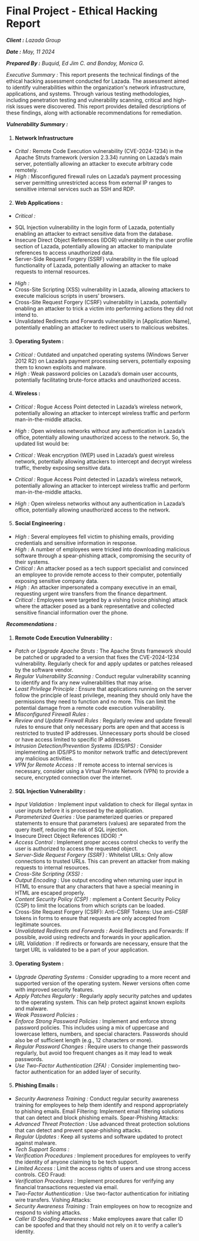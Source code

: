 # Final Project - Ethical Hacking Report
_**Client :**_ *Lazada Group*

_**Date :**_ *May, 11 2024*

_**Prepared By :**_ *Buquid, Ed Jim C. and Bondoy, Monica G.*

_*Executive Summary :*_ This report presents the technical findings of the ethical hacking assessment
conducted for Lazada. The assessment aimed to identify vulnerabilities within the
organization's network infrastructure, applications, and systems. Through various testing methodologies,
including penetration testing and vulnerability scanning, critical and high-risk issues were discovered.
This report provides detailed descriptions of these findings, along with actionable recommendations for
remediation.

_**Vulnerability Summary :**_
1.  #### Network Infrastructure ####

 * *Crital :* Remote Code Execution vulnerability (CVE-2024-1234) in the Apache Struts framework (version 2.3.34) running on Lazada’s main server, potentially allowing an attacker to execute arbitrary code remotely.
* *High :*  Misconfigured firewall rules on Lazada’s payment processing server permitting unrestricted access from external IP ranges to sensitive internal services such as SSH and RDP.

2.  #### Web Applications : ####
* *Critical :*
 - SQL Injection vulnerability in the login form of Lazada, potentially enabling an attacker to extract sensitive data from the database.
 - Insecure Direct Object References (IDOR) vulnerability in the user profile section of Lazada, potentially allowing an attacker to manipulate references to access unauthorized data.
 -  Server-Side Request Forgery (SSRF) vulnerability in the file upload functionality of Lazada, potentially allowing an attacker to make requests to internal resources.

* *High :*
* Cross-Site Scripting (XSS) vulnerability in Lazada, allowing attackers to execute malicious scripts in users’ browsers.
* Cross-Site Request Forgery (CSRF) vulnerability in Lazada, potentially enabling an attacker to trick a victim into performing actions they did not intend to.
* Unvalidated Redirects and Forwards vulnerability in [Application Name], potentially enabling an attacker to redirect users to malicious websites.



3.  #### Operating System : ####

* *Critical :*  Outdated and unpatched operating systems (Windows Server 2012 R2) on Lazada’s payment processing servers, potentially exposing them to known exploits and malware.
* *High :* Weak password policies on Lazada’s domain user accounts, potentially facilitating brute-force attacks and unauthorized access.


4.  #### Wireless : ####

 * *Critical :*  Rogue Access Point detected in Lazada’s wireless network, potentially allowing an attacker to intercept wireless traffic and perform man-in-the-middle attacks.
* *High :* Open wireless networks without any authentication in Lazada’s office, potentially allowing unauthorized access to the network.
So, the updated list would be:

* *Critical :*  Weak encryption (WEP) used in Lazada’s guest wireless network, potentially allowing attackers to intercept and decrypt wireless traffic, thereby exposing sensitive data.
* *Critical :* Rogue Access Point detected in Lazada’s wireless network, potentially allowing an attacker to intercept wireless traffic and perform man-in-the-middle attacks.
* *High :* Open wireless networks without any authentication in Lazada’s office, potentially allowing unauthorized access to the network.

5.  #### Social Engineering : ####

* *High :* Several employees fell victim to phishing emails, providing credentials and sensitive information in response.
* *High :* A number of employees were tricked into downloading malicious software through a spear-phishing attack, compromising the security of their systems.
* *Critical :* An attacker posed as a tech support specialist and convinced an employee to provide remote access to their computer, potentially exposing sensitive company data.
* *High :* An attacker impersonated a company executive in an email, requesting urgent wire transfers from the finance department.
* *Critical :* Employees were targeted by a vishing (voice phishing) attack where the attacker posed as a bank representative and collected sensitive financial information over the phone.
   
_**Recommendations :**_

1. #### Remote Code Execution Vulnerability : ####
* *Patch or Upgrade Apache Struts :* The Apache Struts framework should be patched or upgraded to a version that fixes the CVE-2024-1234 vulnerability. Regularly check for and apply updates or patches released by the software vendor.
* *Regular Vulnerability Scanning :* Conduct regular vulnerability scanning to identify and fix any new vulnerabilities that may arise.
* *Least Privilege Principle :* Ensure that applications running on the server follow the principle of least privilege, meaning they should only have the permissions they need to function and no more. This can limit the potential damage from a remote code execution vulnerability.
* *Misconfigured Firewall Rules :*
* *Review and Update Firewall Rules :* Regularly review and update firewall rules to ensure that only necessary ports are open and that access is restricted to trusted IP addresses. Unnecessary ports should be closed or have access limited to specific IP addresses.
* *Intrusion Detection/Prevention Systems (IDS/IPS) :* Consider implementing an IDS/IPS to monitor network traffic and detect/prevent any malicious activities.
* *VPN for Remote Access :* If remote access to internal services is necessary, consider using a Virtual Private Network (VPN) to provide a secure, encrypted connection over the internet.

2.  #### SQL Injection Vulnerability : ####

* *Input Validation :* Implement input validation to check for illegal syntax in user inputs before it is processed by the application.
* *Parameterized Queries :* Use parameterized queries or prepared statements to ensure that parameters (values) are separated from the query itself, reducing the risk of SQL injection.
* Insecure Direct Object References (IDOR) :*
* *Access Control :*  Implement proper access control checks to verify the user is authorized to access the requested object.
* *Server-Side Request Forgery (SSRF) :* Whitelist URLs: Only allow connections to trusted URLs. This can prevent an attacker from making requests to internal resources.
* *Cross-Site Scripting (XSS) :*
* *Output Encoding :* Use output encoding when returning user input in HTML to ensure that any characters that have a special meaning in HTML are escaped properly.
* *Content Security Policy (CSP) :* mplement a Content Security Policy (CSP) to limit the locations from which scripts can be loaded.
* Cross-Site Request Forgery (CSRF): Anti-CSRF Tokens: Use anti-CSRF tokens in forms to ensure that requests are only accepted from legitimate sources.
* *Unvalidated Redirects and Forwards :* Avoid Redirects and Forwards: If possible, avoid using redirects and forwards in your application.
* *URL Validation :* If redirects or forwards are necessary, ensure that the target URL is validated to be a part of your application.

3.  #### Operating System : ####
   
* *Upgrade Operating Systems :* Consider upgrading to a more recent and supported version of the operating system. Newer versions often come with improved security features.
*  *Apply Patches Regularly :* Regularly apply security patches and updates to the operating system. This can help protect against known exploits and malware.
* *Weak Password Policies :*
* *Enforce Strong Password Policies :* Implement and enforce strong password policies. This includes using a mix of uppercase and lowercase letters, numbers, and special characters. Passwords should also be of sufficient length (e.g., 12 characters or more).
* *Regular Password Changes :* Require users to change their passwords regularly, but avoid too frequent changes as it may lead to weak passwords.
* *Use Two-Factor Authentication (2FA) :* Consider implementing two-factor authentication for an added layer of security.

5.  #### Phishing Emails : ####

* *Security Awareness Training :* Conduct regular security awareness training for employees to help them identify and respond appropriately to phishing emails.
Email Filtering: Implement email filtering solutions that can detect and block phishing emails.
Spear-Phishing Attacks:
* *Advanced Threat Protection :* Use advanced threat protection solutions that can detect and prevent spear-phishing attacks.
* *Regular Updates :* Keep all systems and software updated to protect against malware.
* *Tech Support Scams :*
* *Verification Procedures :* Implement procedures for employees to verify the identity of anyone claiming to be tech support.
* *Limited Access :* Limit the access rights of users and use strong access controls.
CEO Fraud:
* *Verification Procedures :* Implement procedures for verifying any financial transactions requested via email.
* *Two-Factor Authentication :* Use two-factor authentication for initiating wire transfers.
Vishing Attacks:
* *Security Awareness Training :* Train employees on how to recognize and respond to vishing attacks.
* *Caller ID Spoofing Awareness :* Make employees aware that caller ID can be spoofed and that they should not rely on it to verify a caller’s identity.
